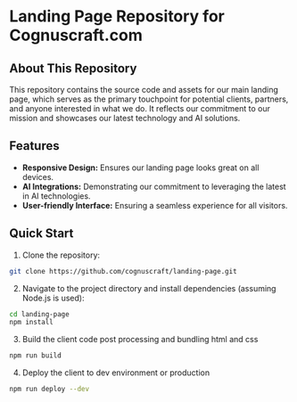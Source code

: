# Landing Page Repository for Cognuscraft.com

## About This Repository

This repository contains the source code and assets for our main landing page, which serves as the primary touchpoint for potential clients, partners, and anyone interested in what we do. It reflects our commitment to our mission and showcases our latest technology and AI solutions.

## Features

- **Responsive Design:** Ensures our landing page looks great on all devices.
- **AI Integrations:** Demonstrating our commitment to leveraging the latest in AI technologies.
- **User-friendly Interface:** Ensuring a seamless experience for all visitors.

## Quick Start

1. Clone the repository:
```bash
git clone https://github.com/cognuscraft/landing-page.git
```
2. Navigate to the project directory and install dependencies (assuming Node.js is used):
```bash
cd landing-page
npm install
```
3. Build the client code post processing and bundling html and css
```bash
npm run build
```
4. Deploy the client to dev environment or production
```bash
npm run deploy --dev
```
